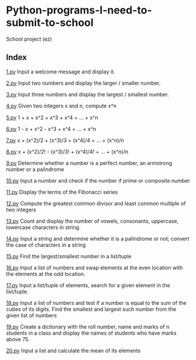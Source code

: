 # Python-programs-I-need-to-submit-to-school
 School project (ez)

## Index

[1.py](https://github.com/SlightlyEpic/Python-programs-I-need-to-submit-to-school/blob/main/1.py "Jump to 1.py")
Input a welcome message and display it.

[2.py](https://github.com/SlightlyEpic/Python-programs-I-need-to-submit-to-school/blob/main/2.py "Jump to 2.py")
Input two numbers and display the larger / smaller number.

[3.py](https://github.com/SlightlyEpic/Python-programs-I-need-to-submit-to-school/blob/main/3.py "Jump to 3.py")
Input three numbers and display the largest / smallest number. 

[4.py](https://github.com/SlightlyEpic/Python-programs-I-need-to-submit-to-school/blob/main/4.py "Jump to 4.py")
Given two integers x and n, compute 𝑥^n

[5.py](https://github.com/SlightlyEpic/Python-programs-I-need-to-submit-to-school/blob/main/5.py "Jump to 5.py")
1 + x + x^2 + x^3 + x^4 + ... + x^n

[6.py](https://github.com/SlightlyEpic/Python-programs-I-need-to-submit-to-school/blob/main/6.py "Jump to 6.py")
1 - x + x^2 - x^3 + x^4 + ... + x^n

[7.py](https://github.com/SlightlyEpic/Python-programs-I-need-to-submit-to-school/blob/main/7.py "Jump to 7.py")
x + (x^2)/2 + (x^3)/3 + (x^4)/4 + ... + (x^n)/n

[8.py](https://github.com/SlightlyEpic/Python-programs-I-need-to-submit-to-school/blob/main/8.py "Jump to 8.py")
x + (x^2)/2! - (x^3)/3! + (x^4)/4! + ... + (x^n)/n

[9.py](https://github.com/SlightlyEpic/Python-programs-I-need-to-submit-to-school/blob/main/9.py "Jump to 9.py")
Determine whether a number is a perfect number, an armstrong number or a palindrome

[10.py](https://github.com/SlightlyEpic/Python-programs-I-need-to-submit-to-school/blob/main/10.py "Jump to 10.py")
Input a number and check if the number if prime or composite number

[11.py](https://github.com/SlightlyEpic/Python-programs-I-need-to-submit-to-school/blob/main/11.py "Jump to 11.py")
Display the terms of the Fibonacci series

[12.py](https://github.com/SlightlyEpic/Python-programs-I-need-to-submit-to-school/blob/main/12.py "Jump to 12.py")
Compute the greatest common divisor and least common multiple of two integers

[13.py](https://github.com/SlightlyEpic/Python-programs-I-need-to-submit-to-school/blob/main/13.py "Jump to 13.py")
Count and display the number of vowels, consonants, uppercase, lowercase characters in string.

[14.py](https://github.com/SlightlyEpic/Python-programs-I-need-to-submit-to-school/blob/main/14.py "Jump to 14.py")
Input a string and determine whether it is a palindrome or not; convert the case of characters in a string

[15.py](https://github.com/SlightlyEpic/Python-programs-I-need-to-submit-to-school/blob/main/15.py "Jump to 15.py")
Find the largest/smallest number in a list/tuple

[16.py](https://github.com/SlightlyEpic/Python-programs-I-need-to-submit-to-school/blob/main/16.py "Jump to 16.py")
Input a list of numbers and swap elements at the even location with the elements at the odd location.

[17.py](https://github.com/SlightlyEpic/Python-programs-I-need-to-submit-to-school/blob/main/17.py "Jump to 17.py")
Input a list/tuple of elements, search for a given element in the list/tuple.

[18.py](https://github.com/SlightlyEpic/Python-programs-I-need-to-submit-to-school/blob/main/18.py "Jump to 18.py")
Input a list of numbers and test if a number is equal to the sum of the cubes of its digits. Find the smallest and largest such number from the given list of numbers

[19.py](https://github.com/SlightlyEpic/Python-programs-I-need-to-submit-to-school/blob/main/19.py "Jump to 19.py")
Create a dictionary with the roll number, name and marks of n students in a class and display the names of students who have marks above 75.

[20.py](https://www.youtube.com/watch?v=dQw4w9WgXcQ "Jump to 20.py")
Input a list and calculate the mean of its elements
